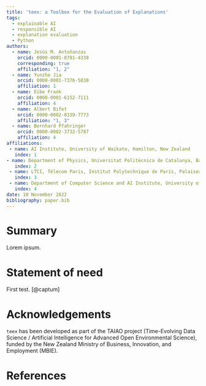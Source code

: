 ```yaml
---
title: 'teex: a Toolbox for the Evaluation of Explanations'
tags:
  - explainable AI
  - responsible AI
  - explanation evaluation
  - Python
authors:
  - name: Jesús M. Antoñanzas
    orcid: 0000-0001-8781-4338
    corresponding: true
    affiliation: "1, 2"
  - name: Yunzhe Jia
    orcid: 0000-0001-7376-5838
    affiliation: 1
  - name: Eibe Frank
    orcid: 0000-0001-6152-7111
    affiliation: 4  
  - name: Albert Bifet
    orcid: 0000-0002-8339-7773
    affiliation: "1, 3"
  - name: Bernhard Pfahringer
    orcid: 0000-0002-3732-5787
    affiliation: 4
affiliations:
 - name: AI Institute, University of Waikato, Hamilton, New Zealand
   index: 1
- name: Department of Physics, Universitat Politècnica de Catalunya, Barcelona, Spain
   index: 2
 - name: LTCI, Télecom Paris, Institut Polytechnique de Paris, Palaiseau, France
   index: 3
 - name: Department of Computer Science and AI Institute, University of Waikato, Hamilton, New Zealand
   index: 4
date: 10 November 2022
bibliography: paper.bib
---
```


# Summary

Lorem ipsum.

# Statement of need

First test. [@captum]

# Acknowledgements

`teex` has been developed as part of the TAIAO project (Time-Evolving Data Science / Artificial Intelligence for Advanced Open Environmental Science), funded by the New Zealand Ministry of Business, Innovation, and Employment (MBIE).

# References